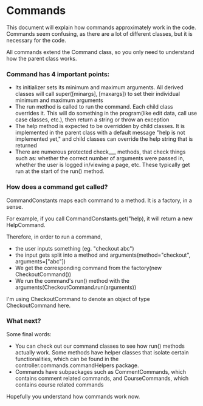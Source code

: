 # Commands
This document will explain how commands approximately work in the code. Commands seem confusing, as there are a lot of different classes, but it is necessary for the code.

All commands extend the Command class, so you only need to understand how the parent class works.

### Command has 4 important points:

- Its initializer sets its minimum and maximum arguments. All derived classes will call super([minargs], [maxargs]) to set their individual minimum and maximum arguments
- The run method is called to run the command. Each child class overrides it. This will do something in the program(like edit data, call use case classes, etc.), then return a string or throw an exception
- The help method is expected to be overridden by child classes. It is implemented in the parent class with a default message "help is not implemented yet," and child classes can override the help string that is returned
- There are numerous protected check___ methods, that check things such as: whether the correct number of arguments were passed in, whether the user is logged in/viewing a page, etc.
These typically get run at the start of the run() method.

### How does a command get called?

CommandConstants maps each command to a method. It is a factory, in a sense.

For example, if you call CommandConstants.get("help), it will return a new HelpCommand.

Therefore, in order to run a command,
- the user inputs something (eg. "checkout abc")
- the input gets split into a method and arguments(method="checkout", arguments=["abc"])
- We get the corresponding command from the factory(new CheckoutCommand())
- We run the command's run() method with the arguments(CheckoutCommand.run(arguments))

I'm using CheckoutCommand to denote an object of type CheckoutCommand here.

### What next?
Some final words:
- You can check out our command classes to see how run() methods actually work. Some methods have helper classes that isolate certain functionalities, which can be found in the controller.commands.commandHelpers package.
- Commands have subpackages such as CommentCommands, which contains comment related commands, and CourseCommands, which contains course related commands

Hopefully you understand how commands work now.
